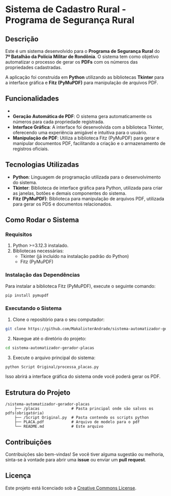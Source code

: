 # Sistema de Cadastro Rural - Programa de Segurança Rural

## Descrição

Este é um sistema desenvolvido para o **Programa de Segurança Rural** do **7º Batalhão da Polícia Militar de Rondônia**. O sistema tem como objetivo automatizar o processo de gerar os **PDFs** com os números das propriedades cadastradas.

A aplicação foi construída em **Python** utilizando as bibliotecas **Tkinter** para a interface gráfica e **Fitz (PyMuPDF)** para manipulação de arquivos PDF.

## Funcionalidades

-
- **Geração Automática de PDF**: O sistema gera automaticamente os números  para cada propriedade registrada.
- **Interface Gráfica**: A interface foi desenvolvida com a biblioteca Tkinter, oferecendo uma experiência amigável e intuitiva para o usuário.
- **Manipulação de PDF**: Utiliza a biblioteca Fitz (PyMuPDF) para gerar e manipular documentos PDF, facilitando a criação e o armazenamento de registros oficiais.

## Tecnologias Utilizadas

- **Python**: Linguagem de programação utilizada para o desenvolvimento do sistema.
- **Tkinter**: Biblioteca de interface gráfica para Python, utilizada para criar as janelas, botões e demais componentes do sistema.
- **Fitz (PyMuPDF)**: Biblioteca para manipulação de arquivos PDF, utilizada para gerar os PDS e documentos relacionados.

## Como Rodar o Sistema

### Requisitos

1. Python >=3.12.3 instalado.
2. Bibliotecas necessárias:
   - Tkinter (já incluído na instalação padrão do Python)
   - Fitz (PyMuPDF)

### Instalação das Dependências

Para instalar a biblioteca Fitz (PyMuPDF), execute o seguinte comando:

```bash
pip install pymupdf
```

### Executando o Sistema

1. Clone o repositório para o seu computador:

```bash
git clone https://github.com/MakalisterAndrade/sistema-automatizador-gerador-placas
```

2. Navegue até o diretório do projeto:

```bash
cd sistema-automatizador-gerador-placas
```

3. Execute o arquivo principal do sistema:

```bash
python Script Original/processa_placas.py
```

Isso abrirá a interface gráfica do sistema onde você poderá gerar os PDF.

## Estrutura do Projeto

```
/sistema-automatizador-gerador-placas
    ├── /placas              # Pasta principal onde são salvos os pdfs(obrigatória)
    ├── /Script Original.py  # Pasta contendo os scripts python
    ├── PLACA.pdf            # Arquivo de modelo para o pdf
    └── README.md            # Este arquivo
```

## Contribuições

Contribuições são bem-vindas! Se você tiver alguma sugestão ou melhoria, sinta-se à vontade para abrir uma **issue** ou enviar um **pull request**.

## Licença

Este projeto está licenciado sob a [Creative Commons License](LICENSE).
